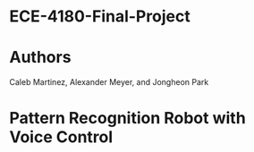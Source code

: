 # ECE-4180-Final-Project
# Authors
Caleb Martinez, Alexander Meyer, and Jongheon Park
# Pattern Recognition Robot with Voice Control
